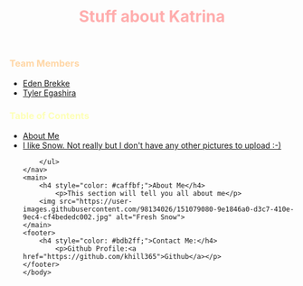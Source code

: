 <!DOCTYPE html>
<html>
    <head>
        <META charset="UTF-8">
        <meta name="author" content="Katrina Hill">
        <link href="style.css" rel="stylesheet">
        <title>Imagine Anything You Want for a Title</title>
    </head>
    <body>
        <header>
            <h1 style="color:#ffadad;">Stuff about Katrina</h1>
        </header>
    <nav>
        <h3 style="color: #ffd6a5;">Team Members</h3>
        <ul>
            <li><a href="https://eden-brekke.github.io/vigilant-fortnight/">Eden Brekke</a></li>
            <li><a href="https://github.com/wildwoodwaltz">Tyler Egashira</a></li>
        </ul>
        <h3 style="color: #fdffb6;">Table of Contents</h3>
        <ul>
            <li><a href="#aboutme">About Me</a></li>
            <li><a href="https://user-images.githubusercontent.com/98134026/151079080-9e1846a0-d3c7-410e-9ec4-cf4bededc002.jpg">I like Snow. Not really but I don't have any other pictures to upload :-)</a></li>

        </ul>
    </nav>
    <main>
        <h4 style="color: #caffbf;">About Me</h4>
            <p>This section will tell you all about me</p>
        <img src="https://user-images.githubusercontent.com/98134026/151079080-9e1846a0-d3c7-410e-9ec4-cf4bededc002.jpg" alt="Fresh Snow">
    </main>
    <footer>
        <h4 style="color: #bdb2ff;">Contact Me:</h4>
            <p>Github Profile:<a href="https://github.com/khill365">Github</a></p>
    </footer>
    </body>
</html>
